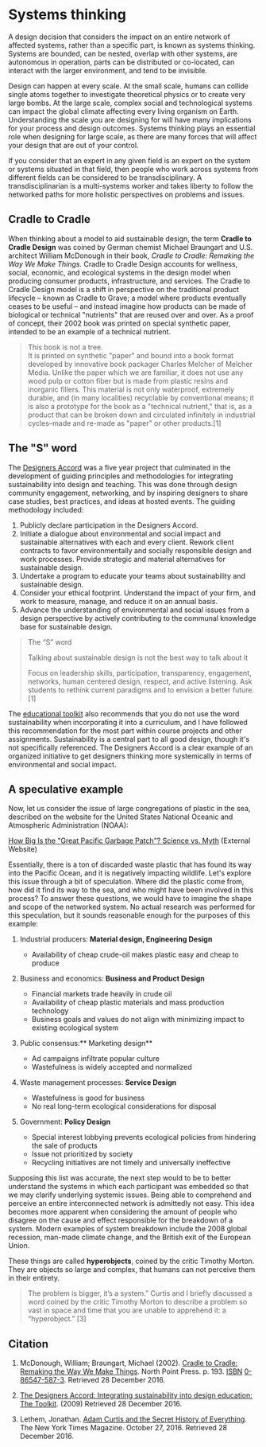 # Systems thinking

A design decision that considers the impact on an entire network of affected systems, rather than a specific part, is known as systems thinking. Systems are bounded, can be nested, overlap with other systems, are autonomous in operation, parts can be distributed or co-located, can interact with the larger environment, and tend to be invisible.

Design can happen at every scale. At the small scale, humans can collide single atoms together to investigate theoretical physics or to create very large bombs. At the large scale, complex social and technological systems can impact the global climate affecting every living organism on Earth. Understanding the scale you are designing for will have many implications for your process and design outcomes. Systems thinking plays an essential role when designing for large scale, as there are many forces that will affect your design that are out of your control.

If you consider that an expert in any given field is an expert on the system or systems situated in that field, then people who work across systems from different fields can be considered to be transdisciplinary. A transdisciplinarian is a multi-systems worker and takes liberty to follow the networked paths for more holistic perspectives on problems and issues.

## Cradle to Cradle

When thinking about a model to aid sustainable design, the term **Cradle to Cradle Design** was coined by German chemist Michael Braungart and U.S. architect William McDonough in their book, _Cradle to Cradle: Remaking the Way We Make Things._ Cradle to Cradle Design accounts for wellness, social, economic, and ecological systems in the design model when producing consumer products, infrastructure, and services. The Cradle to Cradle Design model is a shift in perspective on the traditional product lifecycle – known as Cradle to Grave; a model where products eventually ceases to be useful – and instead imagine how products can be made of biological or technical "nutrients" that are reused over and over. As a proof of concept, their 2002 book was printed on special synthetic paper, intended to be an example of a technical nutrient.

> This book is not a tree.  
> It is printed on synthetic "paper" and bound into a book format developed by innovative book packager Charles Melcher of Melcher Media. Unlike the paper which we are familiar, it does not use any wood pulp or cotton fiber but is made from plastic resins and inorganic fillers. This material is not only waterproof, extremely durable, and \(in many localities\) recyclable by conventional means; it is also a prototype for the book as a "technical nutrient," that is, as a product that can be broken down and circulated infinitely in industrial cycles–made and re-made as "paper" or other products.\[1\]

## The "S" word

The [Designers Accord](http://designersaccord.org/) was a five year project that culminated in the development of guiding principles and methodologies for integrating sustainability into design and teaching. This was done through design community engagement, networking, and by inspiring designers to share case studies, best practices, and ideas at hosted events. The guiding methodology included:

1. Publicly declare participation in the Designers Accord.
2. Initiate a dialogue about environmental and social impact and sustainable alternatives with each and every client. Rework client contracts to favor environmentally and socially responsible design and work processes. Provide strategic and material alternatives for sustainable design.
3. Undertake a program to educate your teams about sustainability and sustainable design.
4. Consider your ethical footprint. Understand the impact of your firm, and work to measure, manage, and reduce it on an annual basis.
5. Advance the understanding of environmental and social issues from a design perspective by actively contributing to the communal knowledge base for sustainable design.

> The “S” word
>
> Talking about sustainable design is not the best way to talk about it
>
> Focus on leadership skills, participation, transparency, engagement, networks, human centered design, respect, and active listening. Ask students to rethink current paradigms and to envision a better future. \[1\]

The [educational toolkit](http://edutoolkit.designersaccord.org/) also recommends that you do not use the word sustainability when incorporating it into a curriculum, and I have followed this recommendation for the most part within course projects and other assignments. Sustainability is a central part to all good design, though it's not specifically referenced. The Designers Accord is a clear example of an organized initiative to get designers thinking more systemically in terms of environmental and social impact.

## A speculative example

Now, let us consider the issue of large congregations of plastic in the sea, described on the website for the United States National Oceanic and Atmospheric Administration \(NOAA\):

[How Big Is the "Great Pacific Garbage Patch"? Science vs. Myth](http://response.restoration.noaa.gov/about/media/how-big-great-pacific-garbage-patch-science-vs-myth.html) \(External Website\)

Essentially, there is a ton of discarded waste plastic that has found its way into the Pacific Ocean, and it is negatively impacting wildlife. Let's explore this issue through a bit of speculation. Where did the plastic come from, how did it find its way to the sea, and who might have been involved in this process? To answer these questions, we would have to imagine the shape and scope of the networked system. No actual research was performed for this speculation, but it sounds reasonable enough for the purposes of this example:

1. Industrial producers: **Material design, Engineering Design**

   * Availability of cheap crude-oil makes plastic easy and cheap to produce

2. Business and economics: **Business and Product Design**

   * Financial markets trade heavily in crude oil
   * Availability of cheap plastic materials and mass production technology
   * Business goals and values do not align with minimizing impact to existing ecological system

3. Public consensus:** Marketing design**

   * Ad campaigns infiltrate popular culture
   * Wastefulness is widely accepted and normalized

4. Waste management processes: **Service Design**

   * Wastefulness is good for business
   * No real long-term ecological considerations for disposal

5. Government: **Policy Design**

   * Special interest lobbying prevents ecological policies from hindering the sale of products
   * Issue not prioritized by society
   * Recycling initiatives are not timely and universally ineffective

Supposing this list was accurate, the next step would to be to better understand the systems in which each participant was embedded so that we may clarify underlying systemic issues. Being able to comprehend and perceive an entire interconnected network is admittedly not easy. This idea becomes more apparent when considering the amount of people who disagree on the cause and effect responsible for the breakdown of a system. Modern examples of system breakdown include the 2008 global recession, man-made climate change, and the British exit of the European Union.

These things are called **hyperobjects**, coined by the critic Timothy Morton. They are objects so large and complex, that humans can not perceive them in their entirety.

> The problem is bigger, it’s a system.” Curtis and I briefly discussed a word coined by the critic Timothy Morton to describe a problem so vast in space and time that you are unable to apprehend it: a “hyperobject.” \[3\]

## Citation

1. McDonough, William; Braungart, Michael \(2002\). [Cradle to Cradle: Remaking the Way We Make Things](https://books.google.com/books?id=KFX5RprPGQ0C). North Point Press. p. 193. [ISBN](https://en.wikipedia.org/wiki/International_Standard_Book_Number) [0-86547-587-3](https://en.wikipedia.org/wiki/Special:BookSources/0-86547-587-3). Retrieved 28 December 2016.

2. [The Designers Accord: Integrating sustainability into design education: The Toolkit](http://edutoolkit.designersaccord.org/how-can-we-create-a-common-language/). \(2009\) Retrieved 28 December 2016.

3. Lethem, Jonathan. [Adam Curtis and the Secret History of Everything](http://www.nytimes.com/interactive/2016/10/30/magazine/adam-curtis-documentaries.html). The New York Times Magazine. October 27, 2016. Retrieved 28 December 2016.



